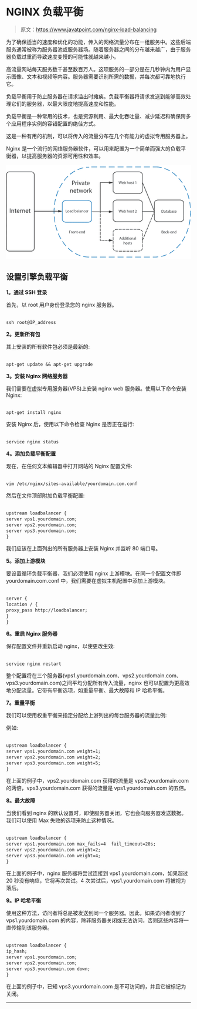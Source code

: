 # NGINX 负载平衡

> 原文：<https://www.javatpoint.com/nginx-load-balancing>

为了确保适当的速度和优化的功能，传入的网络流量分布在一组服务中。这些后端服务通常被称为服务器池或服务器场。随着服务器之间的分布越来越广，由于服务器负载过重而导致速度变慢的可能性就越来越小。

高流量网站每天服务数千甚至数百万人。这项服务的一部分是在几秒钟内为用户显示图像、文本和视频等内容。服务器需要识别所需的数据，并每次都可靠地执行它。

负载平衡用于防止服务器在请求溢出时瘫痪。负载平衡器将请求发送到能够高效处理它们的服务器，以最大限度地提高速度和性能。

负载平衡是一种常用的技术，也是资源利用、最大化吞吐量、减少延迟和确保跨多个应用程序实例的容错配置的绝佳方式。

这是一种有用的机制，可以将传入的流量分布在几个有能力的虚拟专用服务器上。

Nginx 是一个流行的网络服务器软件，可以用来配置为一个简单而强大的负载平衡器，以提高服务器的资源可用性和效率。

![NGINX Load Balancing](img/1d42805ece567a1dcdafebc2a94b2020.png)

## 设置引擎负载平衡

**1。通过 SSH 登录**

首先，以 root 用户身份登录您的 nginx 服务器。

```

ssh root@IP_address

```

**2。更新所有包**

其上安装的所有软件包必须是最新的:

```

apt-get update && apt-get upgrade

```

**3。安装 Nginx 网络服务器**

我们需要在虚拟专用服务器(VPS)上安装 nginx web 服务器。使用以下命令安装 Nginx:

```

apt-get install nginx

```

安装 Nginx 后，使用以下命令检查 Nginx 是否正在运行:

```

service nginx status

```

**4。添加负载平衡配置**

现在，在任何文本编辑器中打开网站的 Nginx 配置文件:

```

vim /etc/nginx/sites-available/yourdomain.com.conf

```

然后在文件顶部附加负载平衡配置:

```

upstream loadbalancer {
server vps1.yourdomain.com;
server vps2.yourdomain.com;
server vps3.yourdomain.com;
}

```

我们应该在上面列出的所有服务器上安装 Nginx 并监听 80 端口号。

**5。添加上游模块**

要设置循环负载平衡器，我们必须使用 nginx 上游模块。在同一个配置文件即 yourdomain.com.conf 中，我们需要在虚拟主机配置中添加上游模块。

```

server {
location / {
proxy_pass http://loadbalancer;
}
}

```

**6。重启 Nginx 服务器**

保存配置文件并重新启动 nginx，以使更改生效:

```

service nginx restart

```

整个配置将在三个服务器(vps1.yourdomain.com、vps2.yourdomain.com、vps3.yourdomain.com)之间平均分配所有传入流量，nginx 也可以配置为更高效地分配流量。它带有平衡选项，如重量平衡、最大故障和 IP 哈希平衡。

**7。重量平衡**

我们可以使用权重平衡来指定分配给上游列出的每台服务器的流量比例:

例如:

```

upstream loadbalancer {
server vps1.yourdomain.com weight=1;
server vps2.yourdomain.com weight=2;
server vps3.yourdomain.com weight=5;
}

```

在上面的例子中，vps2.yourdomain.com 获得的流量是 vps2.yourdomain.com 的两倍，vps3.yourdomain.com 获得的流量是 vps1.yourdomain.com 的五倍。

**8。最大故障**

当我们看到 nginx 的默认设置时，即使服务器关闭，它也会向服务器发送数据。我们可以使用 Max 失败的选项来防止这种情况。

```

upstream loadbalancer {
server vps1.yourdomain.com max_fails=4  fail_timeout=20s;
server vps2.yourdomain.com weight=2;
server vps3.yourdomain.com weight=4;
}

```

在上面的例子中，nginx 服务器将尝试连接到 vps1.yourdomain.com，如果超过 20 秒没有响应，它将再次尝试。4 次尝试后，vps1.yourdomain.com 将被视为落后。

**9。IP 哈希平衡**

使用这种方法，访问者将总是被发送到同一个服务器。因此，如果访问者收到了 vps1.yourdomain.com 的内容，除非服务器关闭或无法访问，否则这些内容将一直传输到该服务器。

```

upstream loadbalancer {
ip_hash;
server vps1.yourdomain.com;
server vps2.yourdomain.com;
server vps3.yourdomain.com down;
}

```

在上面的例子中，已知 vps3.yourdomain.com 是不可访问的，并且它被标记为关闭。

* * *